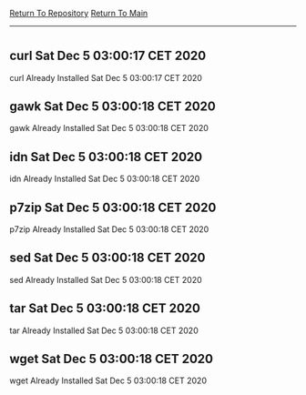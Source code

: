 [Return To Repository](https://github.com/bast69/piholeparser/)
[Return To Main](https://github.com/bast69/piholeparser/blob/master/RecentRunLogs/Mainlog.md)
____________________________________
# 
## curl Sat Dec  5 03:00:17 CET 2020
curl Already Installed Sat Dec  5 03:00:17 CET 2020
## gawk Sat Dec  5 03:00:18 CET 2020
gawk Already Installed Sat Dec  5 03:00:18 CET 2020
## idn Sat Dec  5 03:00:18 CET 2020
idn Already Installed Sat Dec  5 03:00:18 CET 2020
## p7zip Sat Dec  5 03:00:18 CET 2020
p7zip Already Installed Sat Dec  5 03:00:18 CET 2020
## sed Sat Dec  5 03:00:18 CET 2020
sed Already Installed Sat Dec  5 03:00:18 CET 2020
## tar Sat Dec  5 03:00:18 CET 2020
tar Already Installed Sat Dec  5 03:00:18 CET 2020
## wget Sat Dec  5 03:00:18 CET 2020
wget Already Installed Sat Dec  5 03:00:18 CET 2020

